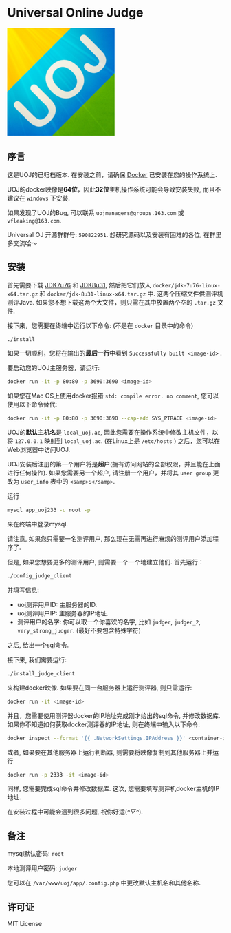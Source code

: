 # Universal Online Judge

![UOJ](https://github.com/Hantingsheng/UOJ/blob/master/UOJ.png)

## 序言

这是UOJ的已归档版本. 在安装之前，请确保 [Docker](https://www.docker.com/) 已安装在您的操作系统上.

UOJ的docker映像是**64位**，因此**32位**主机操作系统可能会导致安装失败, 而且不建议在 `windows` 下安装.

如果发现了UOJ的Bug, 可以联系 `uojmanagers@groups.163.com` 或 `vfleaking@163.com`.

Universal OJ 开源群群号: `590822951`. 想研究源码以及安装有困难的各位, 在群里多交流哈～

## 安装

首先需要下载 [JDK7u76](http://www.oracle.com/technetwork/java/javase/downloads/java-archive-downloads-javase7-521261.html#jdk-7u76-oth-JPR) 和 [JDK8u31](http://www.oracle.com/technetwork/java/javase/downloads/java-archive-javase8-2177648.html#jdk-8u31-oth-JPR), 然后把它们放入 `docker/jdk-7u76-linux-x64.tar.gz` 和 `docker/jdk-8u31-linux-x64.tar.gz` 中. 这两个压缩文件供测评机测评Java. 如果您不想下载这两个大文件，则只需在其中放置两个空的 `.tar.gz` 文件.

接下来，您需要在终端中运行以下命令: (不是在 `docker` 目录中的命令)
```sh
./install
```
如果一切顺利，您将在输出的**最后一行**中看到 `Successfully built <image-id>` .

要启动您的UOJ主服务器，请运行:
```sh
docker run -it -p 80:80 -p 3690:3690 <image-id>
```
如果您在Mac OS上使用docker报错 `std: compile error. no comment`, 您可以使用以下命令替代:
```sh
docker run -it -p 80:80 -p 3690:3690 --cap-add SYS_PTRACE <image-id>
```

UOJ的**默认主机名**是 `local_uoj.ac`, 因此您需要在操作系统中修改主机文件，以将 `127.0.0.1` 映射到 `local_uoj.ac`. (在Linux上是 `/etc/hosts` ) 之后，您可以在Web浏览器中访问UOJ.

UOJ安装后注册的第一个用户将是**超户**(拥有访问网站的全部权限，并且能在上面进行任何操作). 如果您需要另一个超户, 请注册一个用户，并将其 `user group` 更改为 `user_info` 表中的 `<samp>S</samp>`.

运行
```sh
mysql app_uoj233 -u root -p
```
来在终端中登录mysql.

请注意, 如果您只需要一名测评用户, 那么现在无需再进行麻烦的测评用户添加程序了.

但是, 如果您想要更多的测评用户, 则需要一个一个地建立他们. 首先运行：
```sh
./config_judge_client
```
并填写信息:

* uoj测评用户ID: 主服务器的ID.
* uoj测评用户IP: 主服务器的IP地址.
* 测评用户的名字: 你可以取一个你喜欢的名字, 比如 `judger`, `judger_2`, `very_strong_judger`. (最好不要包含特殊字符)

之后, 给出一个sql命令.

接下来, 我们需要运行:
```sh
./install_judge_client
```

来构建docker映像. 如果要在同一台服务器上运行测评器, 则只需运行:
```sh
docker run -it <image-id>
```

并且，您需要使用测评器docker的IP地址完成刚才给出的sql命令, 并修改数据库. 如果你不知道如何获取docker测评器的IP地址, 则在终端中输入以下命令:
```sh
docker inspect --format '{{ .NetworkSettings.IPAddress }}' <container-id>
```

或者, 如果要在其他服务器上运行判断器, 则需要将映像复制到其他服务器上并运行
```sh
docker run -p 2333 -it <image-id>
```
同样, 您需要完成sql命令并修改数据库. 这次, 您需要填写测评机docker主机的IP地址.

在安装过程中可能会遇到很多问题, 祝你好运(*^▽^*).

## 备注

mysql默认密码: `root`

本地测评用户密码: `judger`

您可以在 `/var/www/uoj/app/.config.php` 中更改默认主机名和其他名称.

## 许可证

MIT License
